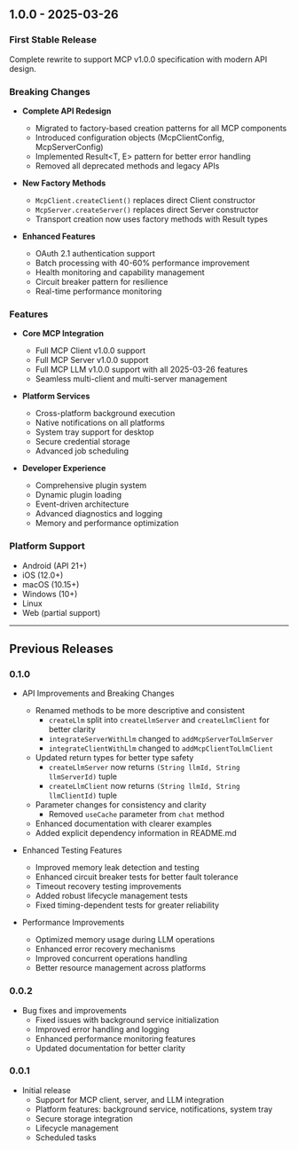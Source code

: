 ## 1.0.0 - 2025-03-26

### First Stable Release

Complete rewrite to support MCP v1.0.0 specification with modern API design.

### Breaking Changes

* **Complete API Redesign**
    * Migrated to factory-based creation patterns for all MCP components
    * Introduced configuration objects (McpClientConfig, McpServerConfig)
    * Implemented Result<T, E> pattern for better error handling
    * Removed all deprecated methods and legacy APIs

* **New Factory Methods**
    * `McpClient.createClient()` replaces direct Client constructor
    * `McpServer.createServer()` replaces direct Server constructor
    * Transport creation now uses factory methods with Result types

* **Enhanced Features**
    * OAuth 2.1 authentication support
    * Batch processing with 40-60% performance improvement
    * Health monitoring and capability management
    * Circuit breaker pattern for resilience
    * Real-time performance monitoring

### Features

* **Core MCP Integration**
    * Full MCP Client v1.0.0 support
    * Full MCP Server v1.0.0 support
    * Full MCP LLM v1.0.0 support with all 2025-03-26 features
    * Seamless multi-client and multi-server management

* **Platform Services**
    * Cross-platform background execution
    * Native notifications on all platforms
    * System tray support for desktop
    * Secure credential storage
    * Advanced job scheduling

* **Developer Experience**
    * Comprehensive plugin system
    * Dynamic plugin loading
    * Event-driven architecture
    * Advanced diagnostics and logging
    * Memory and performance optimization

### Platform Support

* Android (API 21+)
* iOS (12.0+)
* macOS (10.15+)
* Windows (10+)
* Linux
* Web (partial support)

---

## Previous Releases

### 0.1.0

* API Improvements and Breaking Changes
    * Renamed methods to be more descriptive and consistent
        * `createLlm` split into `createLlmServer` and `createLlmClient` for better clarity
        * `integrateServerWithLlm` changed to `addMcpServerToLlmServer`
        * `integrateClientWithLlm` changed to `addMcpClientToLlmClient`
    * Updated return types for better type safety
        * `createLlmServer` now returns `(String llmId, String llmServerId)` tuple
        * `createLlmClient` now returns `(String llmId, String llmClientId)` tuple
    * Parameter changes for consistency and clarity
        * Removed `useCache` parameter from `chat` method
    * Enhanced documentation with clearer examples
    * Added explicit dependency information in README.md

* Enhanced Testing Features
    * Improved memory leak detection and testing
    * Enhanced circuit breaker tests for better fault tolerance
    * Timeout recovery testing improvements
    * Added robust lifecycle management tests
    * Fixed timing-dependent tests for greater reliability

* Performance Improvements
    * Optimized memory usage during LLM operations
    * Enhanced error recovery mechanisms
    * Improved concurrent operations handling
    * Better resource management across platforms

### 0.0.2

* Bug fixes and improvements
    * Fixed issues with background service initialization
    * Improved error handling and logging
    * Enhanced performance monitoring features
    * Updated documentation for better clarity
  
### 0.0.1

* Initial release
    * Support for MCP client, server, and LLM integration
    * Platform features: background service, notifications, system tray
    * Secure storage integration
    * Lifecycle management
    * Scheduled tasks